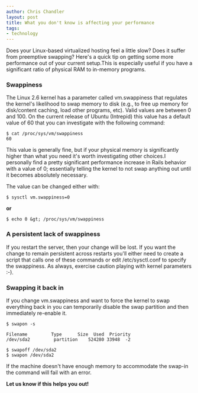 ```yaml
--- 
author: Chris Chandler
layout: post
title: What you don't know is affecting your performance
tags: 
- technology
---
```


Does your Linux-based virtualized hosting feel a little slow? Does it suffer from preemptive swapping? Here's a quick tip on getting some more performance out of your current setup.This is especially useful if you have a significant ratio of physical RAM to in-memory programs.

### Swappiness

The Linux 2.6 kernel has a parameter called vm.swappiness that regulates the kernel's likelihood to swap memory to disk (e.g., to free up memory for disk/content caching, load other programs, etc). Valid values are between 0 and 100. On the current release of Ubuntu (Intrepid) this value has a default value of 60 that you can investigate with the following command:

    $ cat /proc/sys/vm/swappiness
    60

This value is generally fine, but if your physical memory is significantly higher than what you need it's worth investigating other choices.I personally find a pretty significant performance increase in Rails behavior with a value of 0; essentially telling the kernel to not swap anything out until it becomes absolutely necessary.

The value can be changed either with:

    $ sysctl vm.swappiness=0

**or**

    $ echo 0 &gt; /proc/sys/vm/swappiness

### A persistent lack of swappiness

If you restart the server, then your change will be lost. If you want the change to remain persistent across restarts you'll either need to create a script that calls one of these commands or edit /etc/sysctl.conf to specify the swappiness. As always, exercise caution playing with kernel parameters :-).

### Swapping it back in

If you change vm.swappiness and want to force the kernel to swap everything back in you can temporarily disable the swap partition and then immediately re-enable it.

    $ swapon -s

    Filename         Type      Size  Used  Priority
    /dev/sda2         partition    524280 33948  -2

    $ swapoff /dev/sda2
    $ swapon /dev/sda2

If the machine doesn't have enough memory to accommodate the swap-in the command will fail with an error.

**Let us know if this helps you out!**
